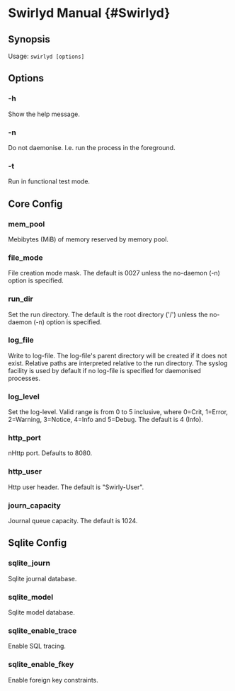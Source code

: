 Swirlyd Manual {#Swirlyd}
==============

Synopsis
--------

Usage: `swirlyd [options]`

Options
-------

### -h ###

Show the help message.

### -n ###

Do not daemonise. I.e. run the process in the foreground.

### -t ###

Run in functional test mode.

Core Config
-----------

### mem_pool ###

Mebibytes (MiB) of memory reserved by memory pool.

### file_mode ###

File creation mode mask. The default is 0027 unless the no-daemon (-n) option is specified.

### run_dir ###

Set the run directory. The default is the root directory ('/') unless the no-daemon (-n) option is
specified.

### log_file ###

Write to log-file. The log-file's parent directory will be created if it does not exist. Relative
paths are interpreted relative to the run directory. The syslog facility is used by default if no
log-file is specified for daemonised processes.

### log_level ###

Set the log-level. Valid range is from 0 to 5 inclusive, where 0=Crit, 1=Error, 2=Warning, 3=Notice,
4=Info and 5=Debug. The default is 4 (Info).

### http_port ###

nHttp port. Defaults to 8080.

### http_user ###

Http user header. The default is "Swirly-User".

### journ_capacity ###

Journal queue capacity. The default is 1024.

Sqlite Config
-------------

### sqlite_journ ###

Sqlite journal database.

### sqlite_model ###

Sqlite model database.

### sqlite_enable_trace ###

Enable SQL tracing.

### sqlite_enable_fkey ###

Enable foreign key constraints.
